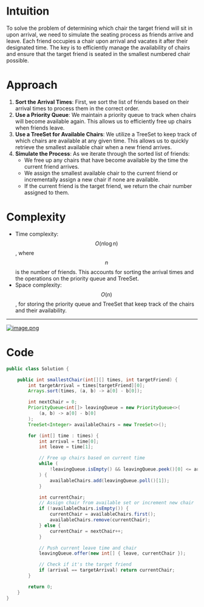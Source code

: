 # Intuition  
To solve the problem of determining which chair the target friend will sit in upon arrival, we need to simulate the seating process as friends arrive and leave. Each friend occupies a chair upon arrival and vacates it after their designated time. The key is to efficiently manage the availability of chairs and ensure that the target friend is seated in the smallest numbered chair possible.  

# Approach  
1. **Sort the Arrival Times**: First, we sort the list of friends based on their arrival times to process them in the correct order.  
2. **Use a Priority Queue**: We maintain a priority queue to track when chairs will become available again. This allows us to efficiently free up chairs when friends leave.  
3. **Use a TreeSet for Available Chairs**: We utilize a TreeSet to keep track of which chairs are available at any given time. This allows us to quickly retrieve the smallest available chair when a new friend arrives.  
4. **Simulate the Process**: As we iterate through the sorted list of friends:  
   - We free up any chairs that have become available by the time the current friend arrives.  
   - We assign the smallest available chair to the current friend or incrementally assign a new chair if none are available.  
   - If the current friend is the target friend, we return the chair number assigned to them.  

# Complexity  
- Time complexity: $$O(n \log n)$$, where $$n$$ is the number of friends. This accounts for sorting the arrival times and the operations on the priority queue and TreeSet.  
- Space complexity: $$O(n)$$, for storing the priority queue and TreeSet that keep track of the chairs and their availability.
---
<a href = https://leetcode.com/problems/the-number-of-the-smallest-unoccupied-chair/submissions/1418792340/>![image.png](https://assets.leetcode.com/users/images/76dfdfb6-dd1c-42a1-91a0-7b0ec44d59c8_1728634434.5788245.png)</a>


# Code
```java []
public class Solution {

    public int smallestChair(int[][] times, int targetFriend) {
        int targetArrival = times[targetFriend][0];
        Arrays.sort(times, (a, b) -> a[0] - b[0]);

        int nextChair = 0;
        PriorityQueue<int[]> leavingQueue = new PriorityQueue<>(
            (a, b) -> a[0] - b[0]
        );
        TreeSet<Integer> availableChairs = new TreeSet<>();

        for (int[] time : times) {
            int arrival = time[0];
            int leave = time[1];

            // Free up chairs based on current time
            while (
                !leavingQueue.isEmpty() && leavingQueue.peek()[0] <= arrival
            ) {
                availableChairs.add(leavingQueue.poll()[1]);
            }

            int currentChair;
            // Assign chair from available set or increment new chair
            if (!availableChairs.isEmpty()) {
                currentChair = availableChairs.first();
                availableChairs.remove(currentChair);
            } else {
                currentChair = nextChair++;
            }

            // Push current leave time and chair
            leavingQueue.offer(new int[] { leave, currentChair });

            // Check if it's the target friend
            if (arrival == targetArrival) return currentChair;
        }

        return 0;
    }
}
```
